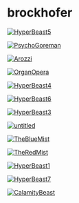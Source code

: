 # brockhofer

<a href="HyperBeast5.jpg"><img alt="HyperBeast5" src="HyperBeast5.jpg"></a>

<a href="PsychoGoreman.jpg"><img alt="PsychoGoreman" src="PsychoGoreman.jpg"></a>

<a href="Arozzi.jpg"><img alt="Arozzi" src="Arozzi.jpg"></a>

<a href="OrganOpera.jpg"><img alt="OrganOpera" src="OrganOpera.jpg"></a>

<a href="HyperBeast4.jpg"><img alt="HyperBeast4" src="HyperBeast4.jpg"></a>

<a href="HyperBeast6.jpg"><img alt="HyperBeast6" src="HyperBeast6.jpg"></a>

<a href="HyperBeast3.jpg"><img alt="HyperBeast3" src="HyperBeast3.jpg"></a>

<a href="untitled.jpg"><img alt="untitled" src="untitled.jpg"></a>

<a href="TheBlueMist.jpg"><img alt="TheBlueMist" src="TheBlueMist.jpg"></a>

<a href="TheRedMist.jpg"><img alt="TheRedMist" src="TheRedMist.jpg"></a>

<a href="HyperBeast1.jpg"><img alt="HyperBeast1" src="HyperBeast1.jpg"></a>

<a href="HyperBeast7.jpg"><img alt="HyperBeast7" src="HyperBeast7.jpg"></a>

<a href="CalamityBeast.jpg"><img alt="CalamityBeast" src="CalamityBeast.jpg"></a>

